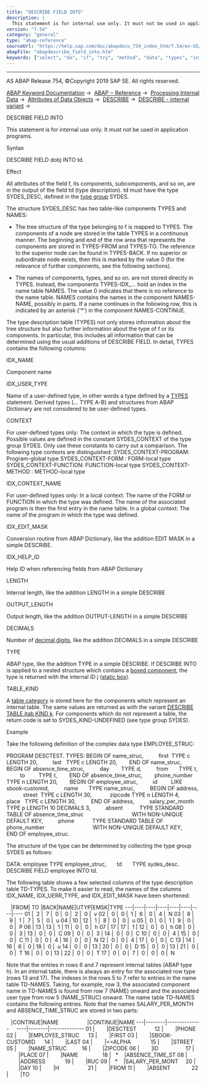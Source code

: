 ```yaml
---
title: "DESCRIBE FIELD INTO"
description: |
  This statement is for internal use only. It must not be used in application programs. Syntax DESCRIBE FIELD dobj INTO td. Effect All attributes of the field f, its components, subcomponents, and so on, are in the output of the field td (type description). td must have the type SYDES_DESC, defined i
version: "7.54"
category: "general"
type: "abap-reference"
sourceUrl: "https://help.sap.com/doc/abapdocu_754_index_htm/7.54/en-US/abapdescribe_field_into.htm"
abapFile: "abapdescribe_field_into.htm"
keywords: ["select", "do", "if", "try", "method", "data", "types", "internal-table", "abapdescribe", "field", "into"]
---
```


* * *

AS ABAP Release 754, ©Copyright 2019 SAP SE. All rights reserved.

[ABAP Keyword Documentation](https://help.sap.com/doc/abapdocu_754_index_htm/7.54/en-US/abenabap.htm) →  [ABAP − Reference](https://help.sap.com/doc/abapdocu_754_index_htm/7.54/en-US/abenabap_reference.htm) →  [Processing Internal Data](https://help.sap.com/doc/abapdocu_754_index_htm/7.54/en-US/abenabap_data_working.htm) →  [Attributes of Data Objects](https://help.sap.com/doc/abapdocu_754_index_htm/7.54/en-US/abendescribe_field.htm) →  [DESCRIBE](https://help.sap.com/doc/abapdocu_754_index_htm/7.54/en-US/abapdescribe.htm) →  [DESCRIBE - internal variant](https://help.sap.com/doc/abapdocu_754_index_htm/7.54/en-US/abendescribe_internal.htm) → 

DESCRIBE FIELD INTO

This statement is for internal use only.
It must not be used in application programs.

Syntax

DESCRIBE FIELD dobj INTO td.

Effect

All attributes of the field f, its components, subcomponents, and so on, are in the output of the field td (type description). td must have the type SYDES\_DESC, defined in the [type group](https://help.sap.com/doc/abapdocu_754_index_htm/7.54/en-US/abentype_group_1_glosry.htm "Glossary Entry") SYDES.

The structure SYDES\_DESC has two table-like components TYPES and NAMES:

-   The tree structure of the type belonging to f is mapped to TYPES. The components of a node are stored in the table TYPES in a continuous manner. The beginning and end of the row area that represents the components are stored in TYPES-FROM and TYPES-TO. The reference to the superior node can be found in TYPES-BACK. If no superior or subordinate node exists, then this is marked by the value 0 (for the relevance of further components, see the following sections).
    
-   The names of components, types, and so on. are not stored directly in TYPES. Instead, the components TYPES-IDX\_... hold an index in the name table NAMES. The value 0 indicates that there is no reference to the name table.
    NAMES contains the names in the component NAMES-NAME, possibly in parts. If a name continues in the following row, this is indicated by an asterisk ('\*') in the component NAMES-CONTINUE.
    

The type description table (TYPES) not only stores information about the tree structure but also further information about the type of f or its components. In particular, this includes all information that can be determined using the usual additions of DESCRIBE FIELD. In detail, TYPES contains the following columns:

IDX\_NAME

Component name

IDX\_USER\_TYPE

Name of a user-defined type, in other words a type defined by a [TYPES](https://help.sap.com/doc/abapdocu_754_index_htm/7.54/en-US/abaptypes.htm) statement. Derived types (... TYPE A-B) and structures from ABAP Dictionary are not considered to be user-defined types.

CONTEXT

For user-defined types only: The context in which the type is defined. Possible values are defined in the constant SYDES\_CONTEXT of the type group SYDES. Only use these constants to carry out a comparison. The following type contexts are distinguished:
SYDES\_CONTEXT-PROGRAM: Program-global type
SYDES\_CONTEXT-FORM : FORM\-local type
SYDES\_CONTEXT-FUNCTION: FUNCTION\-local type
SYDES\_CONTEXT-METHOD : METHOD\-local type

IDX\_CONTEXT\_NAME

For user-defined types only:
In a local context: The name of the FORM or FUNCTION in which the type was defined. The name of the associated program is then the first entry in the name table.
In a global context: The name of the program in which the type was defined.

IDX\_EDIT\_MASK

Conversion routine from ABAP Dictionary, like the addition EDIT MASK in a simple DESCRIBE.

IDX\_HELP\_ID

Help ID when referencing fields from ABAP Dictionary

LENGTH

Internal length, like the addition LENGTH in a simple DESCRIBE

OUTPUT\_LENGTH

Output length, like the addition OUTPUT-LENGTH in a simple DESCRIBE

DECIMALS

Number of [decimal digits](https://help.sap.com/doc/abapdocu_754_index_htm/7.54/en-US/abendecimal_place_glosry.htm "Glossary Entry"), like the addition DECIMALS in a simple DESCRIBE

TYPE

ABAP type, like the addition TYPE in a simple DESCRIBE. If DESCRIBE INTO is applied to a nested structure which contains a [boxed component](https://help.sap.com/doc/abapdocu_754_index_htm/7.54/en-US/abenboxed_component_glosry.htm "Glossary Entry"), the type is returned with the internal ID j ([static box](https://help.sap.com/doc/abapdocu_754_index_htm/7.54/en-US/abenstatic_box_glosry.htm "Glossary Entry")).

TABLE\_KIND

A [table category](https://help.sap.com/doc/abapdocu_754_index_htm/7.54/en-US/abaptypes_tabkind.htm) is stored here for the components which represent an internal table. The same values are returned as with the variant [DESCRIBE TABLE itab KIND k](https://help.sap.com/doc/abapdocu_754_index_htm/7.54/en-US/abapdescribe_table.htm). For components which do not represent a table, the return code is set to SYDES\_KIND-UNDEFINED (see type group SYDES).

Example

Take the following definition of the complex data type EMPLOYEE\_STRUC:

PROGRAM DESCTEST.
TYPES: BEGIN OF name\_struc,
         first  TYPE c LENGTH 20,
         last   TYPE c LENGTH 20,
       END OF name\_struc,
       BEGIN OF absence\_time\_struc,
         day        TYPE d,
         from       TYPE t,
         to         TYPE t,
       END OF absence\_time\_struc,
       phone\_number TYPE n LENGTH 20,
       BEGIN OF employee\_struc,
         id         LIKE sbook-customid,
         name       TYPE name\_struc,
         BEGIN OF address,
           street  TYPE c LENGTH 30,
           zipcode TYPE n LENGTH 4,
           place   TYPE c LENGTH 30,
         END OF address,
         salary\_per\_month TYPE p LENGTH 10 DECIMALS 3,
         absent           TYPE STANDARD TABLE OF absence\_time\_struc
                               WITH NON-UNIQUE DEFAULT KEY,
         phone            TYPE STANDARD TABLE OF phone\_number
                               WITH NON-UNIQUE DEFAULT KEY,
       END OF employee\_struc.

The structure of the type can be determined by collecting the type group SYDES as follows:

DATA: employee TYPE employee\_struc,
      td       TYPE sydes\_desc.
DESCRIBE FIELD employee INTO td.

The following table shows a few selected columns of the type description table TD-TYPES. To make it easier to read, the names of the columns IDX\_NAME, IDX\_UERR\_TYPE, and IDX\_EDIT\_MASK have been shortened:

   |FROM| TO |BACK|NAME|UTYP|EMSK|TYPE
\---|----|----|----|----|----|----|----
01 |  2 |  7 |  0 |  0 |  2 |  0 |  v
02 |  0 |  0 |  1 |  6 |  0 |  4 |  N
03 |  8 |  9 |  1 |  7 |  5 |  0 |  u
04 | 10 | 12 |  1 |  8 |  0 |  0 |  u
05 |  0 |  0 |  1 |  9 |  0 |  0 |  P
06 | 13 | 13 |  1 | 11 |  0 |  0 |  h
07 | 17 | 17 |  1 | 12 |  0 |  0 |  h
08 |  0 |  0 |  3 | 13 |  0 |  0 |  C
09 |  0 |  0 |  3 | 14 |  0 |  0 |  C
10 |  0 |  0 |  4 | 15 |  0 |  0 |  C
11 |  0 |  0 |  4 | 16 |  0 |  0 |  N
12 |  0 |  0 |  4 | 17 |  0 |  0 |  C
13 | 14 | 16 |  6 |  0 | 18 |  0 |  u
14 |  0 |  0 | 13 | 20 |  0 |  0 |  D
15 |  0 |  0 | 13 | 21 |  0 |  0 |  T
16 |  0 |  0 | 13 | 22 |  0 |  0 |  T
17 |  0 |  0 |  7 |  0 |  0 |  0 |  N

Note that the entries in rows 6 and 7 represent internal tables (ABAP type h). In an internal table, there is always an entry for the associated row type (rows 13 and 17).
The indexes in the rows 5 to 7 refer to entries in the name table TD-NAMES. Taking, for example, row 3, the associated component name in TD-NAMES is found from row 7 (NAME) onward and the associated user type from row 5 (NAME\_STRUC) onward.
The name table TD-NAMES contains the following entries. Note that the names SALARY\_PER\_MONTH and ABSENCE\_TIME\_STRUC are stored in two parts:

   |CONTINUE|NAME                   |CONTINUE|NAME
\---|--------|--------------     ----|--------|--------------
01 |        |DESCTEST            12 |        |PHONE
02 |        |EMPLOYEE\_STRUC      13 |        |FIRST
03 |        |SBOOK-CUSTOMID      14 |        |LAST
04 |        |==ALPHA             15 |        |STREET
05 |        |NAME\_STRUC          16 |        |ZIPCODE
06 |        |ID                  17 |        |PLACE
07 |        |NAME                18 |   \*    |ABSENCE\_TIME\_ST
08 |        |ADDRESS             19 |        |RUC
09 |   \*    |SALARY\_PER\_MONT     20 |        |DAY
10 |        |H                   21 |        |FROM
11 |        |ABSENT              22 |        |TO